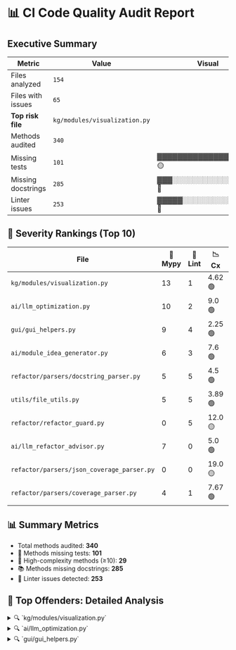 # 📊 CI Code Quality Audit Report

## Executive Summary

| Metric                     | Value    | Visual |
|----------------------------|----------|--------|
| Files analyzed             | `154`    |     |
| Files with issues          | `65`     |     |
| **Top risk file**          | `kg/modules/visualization.py` |     |
| Methods audited            | `340`    |     |
| Missing tests              | `101`    | ▓▓▓▓▓▓▓▓▓▓▓▓▓▓░░░░░░ 🟡 |
| Missing docstrings         | `285`    | ▓▓▓░░░░░░░░░░░░░░░░░ 🔴 |
| Linter issues              | `253`    | ▓▓▓▓▓░░░░░░░░░░░░░░░ 🔴 |



## 🧨 Severity Rankings (Top 10)

| File | 🔣 Mypy | 🧼 Lint | 📉 Cx | 📊 Cov | 📈 Score | 🎯 Priority |
|------|--------|--------|------|--------|----------|-------------|
| `kg/modules/visualization.py` | 13 | 1 | 4.62 🟢 | 50.8% ▓▓▓▓▓▓▓▓▓▓░░░░░░░░░░ | 33.11 | 🔥 High |
| `ai/llm_optimization.py` | 10 | 2 | 9.0 🟢 | 100.0% ▓▓▓▓▓▓▓▓▓▓▓▓▓▓▓▓▓▓▓▓ | 32.0 | 🔥 High |
| `gui/gui_helpers.py` | 9 | 4 | 2.25 🟢 | 27.0% ▓▓▓▓▓░░░░░░░░░░░░░░░ | 27.71 | ⚠️ Medium |
| `ai/module_idea_generator.py` | 6 | 3 | 7.6 🟢 | 0.0% ░░░░░░░░░░░░░░░░░░░░ | 26.1 | ⚠️ Medium |
| `refactor/parsers/docstring_parser.py` | 5 | 5 | 4.5 🟢 | 57.0% ▓▓▓▓▓▓▓▓▓▓▓░░░░░░░░░ | 22.86 | ⚠️ Medium |
| `utils/file_utils.py` | 5 | 5 | 3.89 🟢 | 93.0% ▓▓▓▓▓▓▓▓▓▓▓▓▓▓▓▓▓▓░░ | 21.53 | ⚠️ Medium |
| `refactor/refactor_guard.py` | 0 | 5 | 12.0 🟡 | 79.7% ▓▓▓▓▓▓▓▓▓▓▓▓▓▓▓░░░░░ | 19.91 | ⚠️ Medium |
| `ai/llm_refactor_advisor.py` | 7 | 0 | 5.0 🟢 | 91.7% ▓▓▓▓▓▓▓▓▓▓▓▓▓▓▓▓▓▓░░ | 19.17 | ⚠️ Medium |
| `refactor/parsers/json_coverage_parser.py` | 0 | 0 | 19.0 🟡 | 93.1% ▓▓▓▓▓▓▓▓▓▓▓▓▓▓▓▓▓▓░░ | 19.14 | ⚠️ Medium |
| `refactor/parsers/coverage_parser.py` | 4 | 1 | 7.67 🟢 | 29.3% ▓▓▓▓▓░░░░░░░░░░░░░░░ | 18.58 | ⚠️ Medium |


## 📊 Summary Metrics

- Total methods audited: **340**
- 🚫 Methods missing tests: **101**
- 🔺 High-complexity methods (≥10): **29**
- 📚 Methods missing docstrings: **285**
- 🧼 Linter issues detected: **253**




## 🔎 Top Offenders: Detailed Analysis

<details>
<summary>🔍 `kg/modules/visualization.py`</summary>


**❗ MyPy Errors:**
- scripts/kg/modules/visualization.py:17: error: Function is missing a return type annotation  [no-untyped-def]
- scripts/kg/modules/visualization.py:35: error: "Figure" has no attribute "graph"  [attr-defined]
- scripts/kg/modules/visualization.py:38: error: Need type annotation for "layers"  [var-annotated]
- scripts/kg/modules/visualization.py:42: error: Need type annotation for "modules" (hint: "modules: dict[<type>, <type>] = ...")  [var-annotated]
- scripts/kg/modules/visualization.py:94: error: Missing type parameters for generic type "list"  [type-arg]
- scripts/kg/modules/visualization.py:94: error: Missing type parameters for generic type "tuple"  [type-arg]
- scripts/kg/modules/visualization.py:119: error: Missing type parameters for generic type "tuple"  [type-arg]
- scripts/kg/modules/visualization.py:128: error: "Figure" has no attribute "graph"  [attr-defined]
- scripts/kg/modules/visualization.py:141: error: Name "plt.Axes" is not defined  [name-defined]
- scripts/kg/modules/visualization.py:142: error: Missing type parameters for generic type "list"  [type-arg]
- scripts/kg/modules/visualization.py:143: error: Missing type parameters for generic type "tuple"  [type-arg]
- scripts/kg/modules/visualization.py:155: error: "Figure" has no attribute "graph"  [attr-defined]
- scripts/kg/modules/visualization.py:202: error: Missing type parameters for generic type "list"  [type-arg]

**🧼 Pydocstyle Issues:**
- `_handle_remaining_nodes`: D205 — 1 blank line required between summary line and description (found 0)

**📉 Complexity & Coverage Issues:**
- `GraphVisualizer.visualize_graph`: Complexity = 10, Coverage = 0.0%
- `GraphVisualizer._handle_remaining_nodes`: Complexity = 6, Coverage = 21.1%
- `GraphVisualizer._draw_module_rectangles`: Complexity = 8, Coverage = 0.0%
- `GraphVisualizer._get_node_colors`: Complexity = 3, Coverage = 0.0%

**📚 Function Descriptions:**
- `__init__`: Initialize the visualizer.
  - Args: None
  - Returns: None
- `visualize_graph`: Visualize the graph with complexity scores.
  - Args: graph: The graph to visualize.
complexity_scores: A dictionary of complexity scores for nodes.
title: The title of the visualization.
  - Returns: None
- `_position_nodes_in_layers`: Position nodes in horizontal layers by type.
  - Args: layers: Dictionary of node types and their nodes.
  - Returns: Dictionary of node positions.
- `_handle_remaining_nodes`: Add positions for any nodes that weren't positioned in the initial layout.
This modifies the pos dictionary in-place.
  - Args: pos: Dictionary of node positions to update.
  - Returns: None
- `_draw_module_rectangles`: Draw colored rectangles around modules based on complexity.
  - Args: ax: Matplotlib axes to draw on.
modules: Dictionary of module nodes.
pos: Dictionary of node positions.
complexity_scores: Dictionary of complexity scores.
  - Returns: None
- `_get_node_colors`: Get node colors based on node type and module complexity.
  - Args: graph: The knowledge graph.
complexity_scores: Dictionary of complexity scores.
  - Returns: List of colors for each node.
- `_get_complexity_color`: Get the color representation based on the complexity score.
  - Args: score: The complexity score.
  - Returns: The color corresponding to the complexity score.
- `_shorten_label`: Shorten a label for display purposes.
  - Args: name: The label to shorten.
  - Returns: The shortened label.

</details>

<details>
<summary>🔍 `ai/llm_optimization.py`</summary>


**❗ MyPy Errors:**
- scripts/ai/llm_optimization.py:13: error: Missing type parameters for generic type "dict"  [type-arg]
- scripts/ai/llm_optimization.py:52: error: Missing type parameters for generic type "dict"  [type-arg]
- scripts/ai/llm_optimization.py:52: error: Missing type parameters for generic type "list"  [type-arg]
- scripts/ai/llm_optimization.py:63: error: Need type annotation for "issues" (hint: "issues: list[<type>] = ...")  [var-annotated]
- scripts/ai/llm_optimization.py:91: error: Missing type parameters for generic type "list"  [type-arg]
- scripts/ai/llm_optimization.py:91: error: Missing type parameters for generic type "dict"  [type-arg]
- scripts/ai/llm_optimization.py:138: error: "dict[Any, Any]" has no attribute "persona"  [attr-defined]
- scripts/ai/llm_optimization.py:144: error: Missing type parameters for generic type "list"  [type-arg]
- scripts/ai/llm_optimization.py:144: error: Missing type parameters for generic type "dict"  [type-arg]
- scripts/ai/llm_optimization.py:213: error: Missing type parameters for generic type "dict"  [type-arg]

**🧼 Pydocstyle Issues:**
- `summarize_file_data_for_llm`: D205 — 1 blank line required between summary line and description (found 0)
- `compute_severity`: D205 — 1 blank line required between summary line and description (found 0)

**📉 Complexity & Coverage Issues:**
- `summarize_file_data_for_llm`: Complexity = 7, Coverage = 100.0%
- `extract_top_issues`: Complexity = 12, Coverage = 100.0%
- `build_refactor_prompt`: Complexity = 12, Coverage = 100.0%
- `build_strategic_recommendations_prompt`: Complexity = 7, Coverage = 100.0%
- `compute_severity`: Complexity = 7, Coverage = 100.0%

**📚 Function Descriptions:**
- `summarize_file_data_for_llm`: Condense file data to essential information for LLM processing.
This helps reduce token usage when sending many files.
  - Args: file_data (dict): The data of the file containing coverage and linting information.
file_path (str): The path of the file being summarized.
  - Returns: dict: A summary of the file data including complexity, coverage, and issues.
- `extract_top_issues`: Extract the most important issues from a file.
  - Args: file_data (dict): The data of the file containing issues.
max_issues (int): Maximum number of issues to extract.
  - Returns: list: A list of the most important issues.
- `build_refactor_prompt`: Build a prompt for refactoring suggestions, optimized for handling many files.
  - Args: offenders: List of (file_path, score, errors, lint_issues, complexity, coverage) tuples
config: Configuration object
verbose: Whether to include detailed info about each file
limit: Maximum number of files to include
  - Returns: str: A prompt for refactoring suggestions
- `build_strategic_recommendations_prompt`: Build a prompt for strategic recommendations that can handle many files.
  - Args: severity_data: List of severity data for each file
summary_metrics: Dictionary of summary metrics
limit: Maximum number of files to include
  - Returns: str: A prompt for strategic recommendations
- `compute_severity`: Compute severity metrics for a file based on its linting errors, mypy errors,
code complexity, and test coverage.
  - Args: file_path: Path to the file being analyzed
content: Dictionary containing analysis data for the file
  - Returns: dict: A dictionary with severity metrics

</details>

<details>
<summary>🔍 `gui/gui_helpers.py`</summary>


**❗ MyPy Errors:**
- scripts/gui/gui_helpers.py:88: error: Call to untyped function "get" in typed context  [no-untyped-call]
- scripts/gui/gui_helpers.py:118: error: Missing type parameters for generic type "list"  [type-arg]
- scripts/gui/gui_helpers.py:151: error: Missing type parameters for generic type "tuple"  [type-arg]
- scripts/gui/gui_helpers.py:185: error: Missing type parameters for generic type "list"  [type-arg]
- scripts/gui/gui_helpers.py:201: error: Argument 2 to "OptionMenu" has incompatible type "Variable"; expected "StringVar"  [arg-type]
- scripts/gui/gui_helpers.py:209: error: Function "builtins.callable" is not valid as a type  [valid-type]
- scripts/gui/gui_helpers.py:267: error: Missing type parameters for generic type "list"  [type-arg]
- scripts/gui/gui_helpers.py:297: error: Missing type parameters for generic type "list"  [type-arg]
- scripts/gui/gui_helpers.py:340: error: Missing type parameters for generic type "dict"  [type-arg]

**🧼 Pydocstyle Issues:**
- `validate_log_input`: D205 — 1 blank line required between summary line and description (found 0)
- `get_current_timestamp`: D200 — One-line docstring should fit on one line with quotes (found 3)
- `display_message`: D200 — One-line docstring should fit on one line with quotes (found 3)
- `display_error`: D200 — One-line docstring should fit on one line with quotes (found 3)

**📉 Complexity & Coverage Issues:**
- `clear_text_input`: Complexity = 1, Coverage = 0.0%
- `update_status_label`: Complexity = 1, Coverage = 0.0%
- `create_status_label`: Complexity = 1, Coverage = 0.0%
- `create_log_frame`: Complexity = 1, Coverage = 0.0%
- `log_message`: Complexity = 1, Coverage = 0.0%
- `create_dropdown_menu`: Complexity = 1, Coverage = 0.0%
- `create_button`: Complexity = 1, Coverage = 0.0%
- `show_messagebox`: Complexity = 4, Coverage = 0.0%
- `create_text_entry`: Complexity = 1, Coverage = 0.0%
- `format_summary_results`: Complexity = 7, Coverage = 0.0%
- `format_raw_results`: Complexity = 6, Coverage = 0.0%
- `display_message`: Complexity = 1, Coverage = 0.0%
- `display_error`: Complexity = 1, Coverage = 0.0%
- `format_coverage_data`: Complexity = 4, Coverage = 0.0%

**📚 Function Descriptions:**
- `validate_log_input`: Returns False if the input is empty, None, or just whitespace.
Logs a warning if invalid.
  - Args: None
  - Returns: None
- `get_current_date`: Returns the current date as a string in 'YYYY-MM-DD' format.
:return: Current date as a string.
:rtype: str
  - Args: None
  - Returns: None
- `get_current_timestamp`: Returns the current date and time as a formatted string (YYYY-MM-DD HH:MM:SS).
  - Args: None
  - Returns: None
- `clear_text_input`: Clears all text from the given Tkinter text entry widget.
  - Args: entry_widget: The Tkinter text widget to be cleared.
  - Returns: None
- `update_status_label`: Update the text and foreground color of a Tkinter label widget.
  - Args: label (tk.Label): The label widget to update.
message (str): The text to display on the label.
color (str, optional): The text color. Defaults to "blue".
  - Returns: None
- `get_selected_option`: Returns the currently selected option from a Tkinter menu variable, or a default value if none is selected.
  - Args: menu_var: A Tkinter variable associated with a menu widget.
default (str, optional): The value to return if no option is selected. Defaults to "General".
  - Returns: str: The selected option or the default value.
- `append_log_entry`: Appends a log entry with a timestamp and content to the specified log file, organizing entries by date, category, and subcategory.
  - Args: log_file (str): Path to the JSON log file.
date (str): Date key for the log entry (YYYY-MM-DD).
category (str): Category under which to store the entry.
subcategory (str): Subcategory under the category.
entry_text (str): The content of the log entry.
  - Returns: None
- `get_category_options`: Retrieves a list of category names from a JSON file at the given path.
  - Args: categories_json_path (str): Path to the JSON file containing categories.
  - Returns: list: List of category names, or an empty list if reading fails.
- `create_status_label`: Create and pack a status label widget in the given root window.
  - Args: root: The parent Tkinter widget.
status_var: A Tkinter StringVar to display as the label's text.
  - Returns: The created Label widget.
- `create_log_frame`: Creates and returns a disabled scrolled text widget within a frame for logging purposes in a Tkinter GUI.
  - Args: root: The parent Tkinter widget.
  - Returns: tuple: (log_text, log_frame) where log_text is the ScrolledText widget and log_frame is the containing Frame.
- `log_message`: Appends a timestamped message to the provided Tkinter text widget for logging purposes.
  - Args: log_text_widget (tkinter.Text): The text widget where the log message will be displayed.
message (str): The message to log.
  - Returns: None
- `create_dropdown_menu`: Creates a labeled dropdown menu (OptionMenu) in the given Tkinter frame.
  - Args: frame: The parent Tkinter frame to place the dropdown menu in.
label_text: The text to display as the label next to the dropdown.
variable: A Tkinter variable to store the selected option.
options: A list of options to display in the dropdown menu.
  - Returns: The created Tkinter OptionMenu widget.
- `create_button`: Creates and returns a Tkinter Button widget with customizable text, command, size, and colors.
  - Args: frame: The parent widget where the button will be placed.
text (str): The label displayed on the button.
command (callable): The function to be called when the button is clicked.
width (int, optional): The width of the button. Defaults to 15.
height (int, optional): The height of the button. Defaults to 2.
bg (str, optional): The background color of the button. Defaults to "#4CAF50".
fg (str, optional): The text color of the button. Defaults to "white".
  - Returns: tk.Button: The configured Button widget.
- `show_messagebox`: Displays a message box with the specified icon, title, and message using tkinter.
  - Args: icon (str): Type of message box to display ('info', 'warning', or 'error').
title (str): The title of the message box window.
message (str): The message to display in the message box.
  - Returns: None
- `create_text_entry`: Creates a text entry widget for user input.
  - Args: root (tk.Tk or tk.Frame): The parent widget.
height (int): Number of lines tall.
width (int): Number of characters wide.
  - Returns: tk.Text: A configured Text widget.
- `format_summary_results`: Formats a list of result items into a readable summary string.
Each result can be a dict with 'score' and 'text' keys, a tuple/list with score and text,
or any other type, which will be converted to string with a default score of 0.0.
Handles exceptions gracefully and includes error information in the output.
  - Args: results (list): List of result items to format.
  - Returns: str: Formatted summary string with scores and texts.
- `format_raw_results`: Formats a list of raw result items into a readable string.
Each result is processed based on its type (dict, list/tuple, or other),
and formatted with a '[RAW LOG MATCH]' prefix. Handles exceptions by
including error details in the output.
  - Args: results (list): List of raw result items to format.
  - Returns: str: Formatted string representation of all results.
- `display_message`: Displays an informational message box.
  - Args: None
  - Returns: None
- `display_error`: Displays an error message box.
  - Args: None
  - Returns: None
- `format_coverage_data`: Formats the structured coverage data into a readable string grouped by main category.
  - Args: data (list[dict]): List of coverage data entries.
  - Returns: str: A nicely formatted string for displaying coverage stats.

</details>

